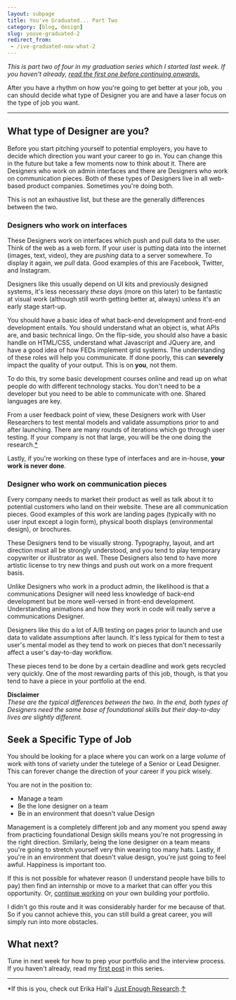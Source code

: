 ```yaml
---
layout: subpage
title: You've Graduated... Part Two
category: [blog, design]
slug: youve-graduated-2
redirect_from: 
 - /ive-graduated-now-what-2
---
```

*This is part two of four in my graduation series which I started last week. If you haven't already, <a href="http://helentran.com/youve-graduated-1">read the first one before continuing onwards.</a>*

After you have a rhythm on how you're going to get better at your job, you can should decide what type of Designer you are and have a laser focus on the type of job you want.

<hr class="small">

## What type of Designer are you?

Before you start pitching yourself to potential employers, you have to decide which direction you want your career to go in. You can change this in the future but take a few moments now to think about it. There are Designers who work on admin interfaces and there are Designers who work on communication pieces. Both of these types of Designers live in all web-based product companies. Sometimes you're doing both.

This is not an exhaustive list, but these are the generally differences between the two.

### Designers who work on interfaces

These Designers work on interfaces which push and pull data to the user. Think of the web as a  web form. If your user is putting data into the internet (images, text, video), they are *pushing* data to a server somewhere. To display it again, we *pull* data. Good examples of this are Facebook, Twitter, and Instagram.

Designers like this usually depend on UI kits and previously designed systems, it's less necessary *these days* (more on this later) to be fantastic at visual work (although still worth getting better at, always) unless it's an early stage start-up. 

You should have a basic idea of what back-end development and front-end development entails. You should understand what an object is, what APIs are, and basic technical lingo. On the flip-side, you should also have a basic handle on HTML/CSS, understand what Javascript and JQuery are, and have a good idea of how FEDs implement grid systems. The understanding of these roles will help you communicate. If done poorly, this can **severely** impact the quality of your output. This is on **you**, not them.

To do this, try some basic development courses online and read up on what people do with different technology stacks. You don't need to be a developer but you need to be able to communicate with one. Shared languages are key.

From a user feedback point of view, these Designers work with User Researchers to test mental models and validate assumptions prior to and after launching. There are many rounds of iterations which go through user testing. If your company is not that large, you will be the one doing the research.<a id="anchor-1" href="#note-1">&#42;</a>

Lastly, if you're working on these type of interfaces and are in-house, **your work is never done**.

### Designer who work on communication pieces

Every company needs to market their product as well as talk about it to potential customers who land on their website. These are all communication pieces. Good examples of this work are landing pages (typically with no user input except a login form), physical booth displays (environmental design), or brochures.

These Designers tend to be visually strong. Typography, layout, and art direction must all be strongly understood, and you tend to play temporary copywriter or illustrator as well. These Designers also tend to have more artistic license to try new things and push out work on a more frequent basis.

Unlike Designers who work in a product admin, the likelihood is that a communications Designer will need less knowledge of back-end development but be more well-versed in front-end development. Understanding animations and how they work in code will really serve a communications Designer.

Designers like this do a lot of A/B testing on pages prior to launch and use data to validate assumptions after launch. It's less typical for them to test a user's mental model as they tend to work on pieces that don't necessarily affect a user's day-to-day workflow. 

These pieces tend to be done by a certain deadline and work gets recycled very quickly. One of the most rewarding parts of this job, though, is that you tend to have a piece in your portfolio at the end. 

**Disclaimer**  
*These are the typical differences between the two. In the end, both types of Designers need the same base of foundational skills but their day-to-day lives are slightly different.*

## Seek a Specific Type of Job

You should be looking for a place where you can work on a large *volume* of work with tons of variety under the tutelege of a Senior or Lead Designer. This can forever change the direction of your career if you pick wisely.

You are not in the position to:

- Manage a team
- Be the lone designer on a team
- Be in an environment that doesn't value Design

Management is a completely different job and any moment you spend away from practicing foundational Design skills means you're not progressing in the right direction. Similarly, being the lone designer on a team means you're going to stretch yourself very thin wearing too many hats. Lastly, if you're in an environment that doesn't value design, you're just going to feel awful. Happiness is important too.

If this is not possible for whatever reason (I understand people have bills to pay) then find an internship or move to a market that can offer you this opportunity. Or, <a href="http://helentran.com/youve-graduated-1">continue working</a> on your own building your portfolio.

I didn't go this route and it was considerably harder for me because of that. So if you cannot achieve this, you can still build a great career, you will simply run into more obstacles.

## What next?

Tune in next week for how to prep your portfolio and the interview process. If you haven't already, read my [first post](http://helentran.com/youve-graduated-1) in this series.

<hr class="small">

<div class="fieldnotes">
    <p id="note-1" class="h6">*If this is you, check out Erika Hall's <a href="https://abookapart.com/products/just-enough-research">Just Enough Research</a>.<a href="#anchor-1">&#8593;</a></p>
</div>